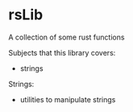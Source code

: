 # rsLib
A collection of some rust functions

Subjects that this library covers:
- strings

Strings:
- utilities to manipulate strings
